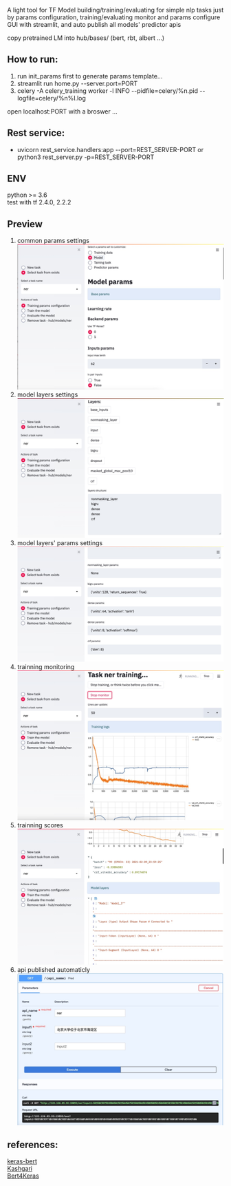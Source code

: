 A light tool for TF Model building/training/evaluating for simple nlp tasks just by params configuration, training/evaluating monitor and params configure GUI with streamlit, and auto publish all models' predictor apis

copy pretrained LM into hub/bases/ (bert, rbt, albert ...)

## How to run:
1. run init_params first to generate params template...
2. streamlit run home.py --server.port=PORT
3. celery -A celery_training worker -l INFO --pidfile=celery/%n.pid --logfile=celery/%n%I.log

open localhost:PORT with a broswer ...

## Rest service:
* uvicorn rest_service.handlers:app --port=REST_SERVER-PORT or python3 rest_server.py -p=REST_SERVER-PORT

## ENV
python >= 3.6
</br>
test with tf 2.4.0, 2.2.2
</br>

## Preview
1. common params settings<br>
[![common params settings](https://github.com/jeusgao/jobot_factory_nlp_simple/blob/master/imgs/4.jpg)](https://github.com/jeusgao/jobot_factory_nlp_simple/blob/master/imgs/4.jpg)
2. model layers settings</br>
[![model layers settings](https://github.com/jeusgao/jobot_factory_nlp_simple/blob/master/imgs/3.jpg)](https://github.com/jeusgao/jobot_factory_nlp_simple/blob/master/imgs/3.jpg)
3. model layers' params settings</br>
[![model layers' params settings](https://github.com/jeusgao/jobot_factory_nlp_simple/blob/master/imgs/2.jpg)](https://github.com/jeusgao/jobot_factory_nlp_simple/blob/master/imgs/2.jpg)
4. trainning monitoring</br>
[![trainning monitoring](https://github.com/jeusgao/jobot_factory_nlp_simple/blob/master/imgs/6.jpg)](https://github.com/jeusgao/jobot_factory_nlp_simple/blob/master/imgs/6.jpg)
5. trainning scores</br>
[![trainning scores](https://github.com/jeusgao/jobot_factory_nlp_simple/blob/master/imgs/5.jpg)](https://github.com/jeusgao/jobot_factory_nlp_simple/blob/master/imgs/5.jpg)
6. api published automaticly</br>
[![api published automaticly](https://github.com/jeusgao/jobot_factory_nlp_simple/blob/master/imgs/1.jpg)](https://github.com/jeusgao/jobot_factory_nlp_simple/blob/master/imgs/1.jpg)

## references:
<a href="https://github.com/CyberZHG/keras-bert">keras-bert</a>
</br>
<a href="https://github.com/BrikerMan/Kashgari">Kashgari</a>
</br>
<a href="https://github.com/bojone/bert4keras">Bert4Keras</a>
